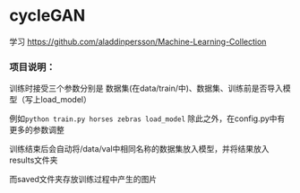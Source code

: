 # cycleGAN

学习
https://github.com/aladdinpersson/Machine-Learning-Collection

### 项目说明：
训练时接受三个参数分别是 数据集(在data/train/中)、数据集、训练前是否导入模型（写上load_model）

例如`
python train.py horses zebras load_model
`
除此之外，在config.py中有更多的参数调整

训练结束后会自动将/data/val中相同名称的数据集放入模型，并将结果放入results文件夹

而saved文件夹存放训练过程中产生的图片
